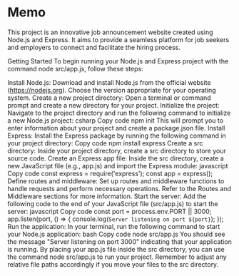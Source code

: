 # Memo
This project is an innovative job announcement website created using Node.js and Express. It aims to provide a seamless platform for job seekers and employers to connect and facilitate the hiring process.

Getting Started
To begin running your Node.js and Express project with the command node src/app.js, follow these steps:

Install Node.js: Download and install Node.js from the official website (https://nodejs.org). Choose the version appropriate for your operating system.
Create a new project directory: Open a terminal or command prompt and create a new directory for your project.
Initialize the project: Navigate to the project directory and run the following command to initialize a new Node.js project:
csharp
Copy code
npm init
This will prompt you to enter information about your project and create a package.json file.
Install Express: Install the Express package by running the following command in your project directory:
Copy code
npm install express
Create a src directory: Inside your project directory, create a src directory to store your source code.
Create an Express app file: Inside the src directory, create a new JavaScript file (e.g., app.js) and import the Express module:
javascript
Copy code
const express = require('express');
const app = express();
Define routes and middleware: Set up routes and middleware functions to handle requests and perform necessary operations. Refer to the Routes and Middleware sections for more information.
Start the server: Add the following code to the end of your JavaScript file (src/app.js) to start the server:
javascript
Copy code
const port = process.env.PORT || 3000;
app.listen(port, () => {
  console.log(`Server listening on port ${port}`);
});
Run the application: In your terminal, run the following command to start your Node.js application:
bash
Copy code
node src/app.js
You should see the message "Server listening on port 3000" indicating that your application is running.
By placing your app.js file inside the src directory, you can use the command node src/app.js to run your project. Remember to adjust any relative file paths accordingly if you move your files to the src directory.
